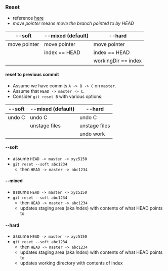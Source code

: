
### Reset

* reference [here](https://git-scm.com/book/en/v2/Git-Tools-Reset-Demystified)
* *move pointer* means *move the branch pointed to by HEAD*

| --soft  | --mixed (default) | --hard |
| ------------- | ------------- | ------------- |
| move pointer  | move pointer  | move pointer  | 
| | index == HEAD  | index == HEAD | 
| | | workingDir == index  | 

#### reset to previous commit

* Assume we have commits `A -> B -> C` on `master`.
* Assume that `HEAD -> master -> C`.
* Consider `git reset B` with various options:

| --soft  | --mixed (default) | --hard |
| ------------- | ------------- | ------------- |
| undo C | undo C | undo C |
| | unstage files  | unstage files |
| | | undo work  | 

#### --soft 

* assume `HEAD -> master -> xyz5150`
* `git reset --soft abc1234`
    * then `HEAD -> master -> abc1234`

#### --mixed 

* assume `HEAD -> master -> xyz5150`
* `git reset --soft abc1234`
    * then `HEAD -> master -> abc1234`
    * updates staging area (aka _index_) with contents of what HEAD points to

#### --hard 

* assume `HEAD -> master -> xyz5150`
* `git reset --soft abc1234`
    * then `HEAD -> master -> abc1234`
    * updates staging area (aka _index_) with contents of what HEAD points to
    * updates working directory with contents of index

